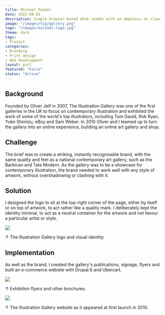 ```yaml
---
title: Minimal Reader
date: 2023-08-01
description: Simple browser-based ePub reader with an emphasis on clean typography.
image: "/images/tig/gallery.png"
logo: "/images/minimal-logo.jpg"
theme: dark
tags:
- Project
categories:
- Branding
- Print design
- Web development
layout: post
featured: "False"
status: "Active"
---
```


## Background

Founded by Oliver Jelf in 2007, The Illustration Gallery was one of the first galleries in the UK to focus on contemporary illustration and exhibited the work of some of the world's top illustrators, including Tom Gauld, Rob Ryan, Yuko Shimizu, eBoy and Sam Weber. In 2010 Oliver and I teamed up to turn the gallery into an online experience, building an online art gallery and shop.

## Challenge

The brief was to create a striking, instantly recognisable brand, with the same quality and feel as a national contemporary art gallery, such as the Barbican and Tate Modern. As the gallery was to be a showcase for contemporary illustration, the brand needed to work well with any style of artwork, without overshadowing or clashing with it.

## Solution

I designed the logo to sit at the top-right corner of the page, either by itself or on top of artwork, to act rather like a quality mark. I deliberately kept the identity minimal, to act as a neutral container for the artwork and not favour a particular artist or style.

<img src="/images/illogallery1.jpg" class="wide">

<p class="caption">↑ The Illustration Gallery logo and visual identity.</p>

## Implementation

As well as the brand, I created the gallery's publications, signage, flyers and built an e-commerce website with Drupal 6 and Ubercart.

<img src="/images/illogallery2.jpg" class="wide">

<p class="caption">↑ Exhibition flyers and other brochures.</p>

<img src="/images/illogallery3.jpg" class="wide">

<p class="caption">↑ The Illustration Gallery website as it appeared at first launch in 2010.</p>